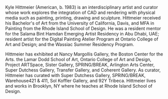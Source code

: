 Kyle Hittmeier (American, b. 1983) is an interdisciplinary artist and curator whose work explores the integration of CAD and rendering with physical media such as painting, printing, drawing and sculpture. Hittmeier received his Bachelor's of Art from the University of California, Davis, and MFA in Painting from the Rhode Island School of Design. He was a resident mentor for the Salama Bint Hamdan Emerging Artist Residency in Abu Dhabi, UAE; resident artist for the Digital Painting Atelier Program at Ontario College of Art and Design; and the Wassiac Summer Residency Program.

Hittmeier has exhibited at Nancy Margollis Gallery, the Boston Center for the Arts. the Lamar Dodd School of Art, Ontario College of Art and Design, Project ARTSpace, Sister Gallery, SPRING/BREAK, Arlington Arts Center, Super Dutchess Gallery, Transfer Gallery, and Coherent Gallery. As curator, Hittmeier has curated with Super Dutchess Gallery, SPRING/BREAK, Warehouse421 & 411, Sol Koffler Gallery, and 92Y Tribeca. Hittmeier lives and works in Brooklyn, NY where he teaches at Rhode Island School of Design.
